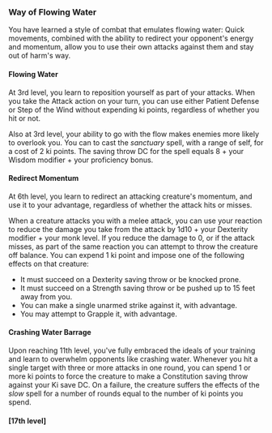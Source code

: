 <style>
  .phb{ background : white;}
  .phb img{ display : none;}
  .phb hr+blockquote{background : white;}
</style>

<!--
Homebrewery links
- Share: http://homebrewery.naturalcrit.com/share/SkQUOB4s0G
- Edit: http://homebrewery.naturalcrit.com/edit/B14LOrViCf
-->

### Way of Flowing Water

You have learned a style of combat that emulates flowing water:  Quick movements, combined with the ability to redirect your opponent's energy and momentum, allow you to use their own attacks against them and stay out of harm's way.

#### Flowing Water

At 3rd level, you learn to reposition yourself as part of your attacks.  When you take the Attack action on your turn, you can use either Patient Defense or Step of the Wind without expending ki points, regardless of whether you hit or not.

Also at 3rd level, your ability to go with the flow makes enemies more likely to overlook you.  You can to cast the *sanctuary* spell, with a range of self, for a cost of 2 ki points.  The saving throw DC for the spell equals 8 + your Wisdom modifier + your proficiency bonus.

#### Redirect Momentum

At 6th level, you learn to redirect an attacking creature's momentum, and use it to your advantage, regardless of whether the attack hits or misses.

When a creature attacks you with a melee attack, you can use your reaction to reduce the damage you take from the attack by 1d10 + your Dexterity modifier + your monk level.  If you reduce the damage to 0, or if the attack misses, as part of the same reaction you can attempt to throw the creature off balance. You can expend 1 ki point and impose one of the following effects on that creature:

- It must succeed on a Dexterity saving throw or be knocked prone.
- It must succeed on a Strength saving throw or be pushed up to 15 feet away from you.
- You can make a single unarmed strike against it, with advantage.
- You may attempt to Grapple it, with advantage.

#### Crashing Water Barrage

Upon reaching 11th level, you've fully embraced the ideals of your training and learn to overwhelm opponents like crashing water. Whenever you hit a single target with three or more attacks in one round, you can spend 1  or more ki points to force the creature to make a Constitution saving throw against your Ki save DC. On a failure, the creature suffers the effects of the *slow* spell for a number of rounds equal to the number of ki points you spend.

#### [17th level]
